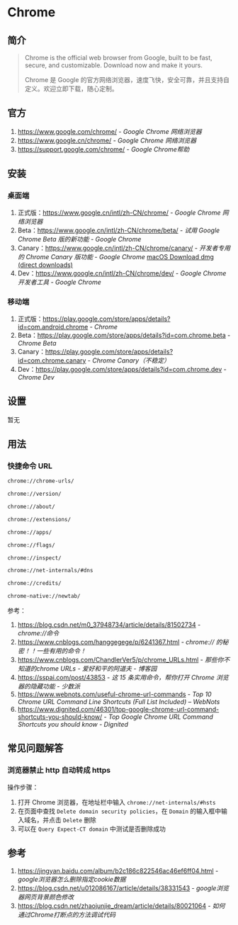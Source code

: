# Chrome

## 简介

> Chrome is the official web browser from Google, built to be fast, secure, and customizable. Download now and make it yours.
> 
> Chrome 是 Google 的官方网络浏览器，速度飞快，安全可靠，并且支持自定义。欢迎立即下载，随心定制。

## 官方

1. https://www.google.com/chrome/ - *Google Chrome 网络浏览器*
2. https://www.google.cn/chrome/ - *Google Chrome 网络浏览器*
3. https://support.google.com/chrome/ - *Google Chrome帮助*

## 安装

### 桌面端

1. 正式版：https://www.google.cn/intl/zh-CN/chrome/ - *Google Chrome 网络浏览器*
2. Beta：https://www.google.cn/intl/zh-CN/chrome/beta/ - *试用 Google Chrome Beta 版的新功能 - Google Chrome*
3. Canary：https://www.google.cn/intl/zh-CN/chrome/canary/ - *开发者专用的 Chrome Canary 版功能 - Google Chrome* [macOS Download dmg (direct downloads)](https://dl.google.com/chrome/mac/universal/canary/googlechromecanary.dmg)
4. Dev：https://www.google.cn/intl/zh-CN/chrome/dev/ - *Google Chrome 开发者工具 - Google Chrome*

### 移动端

1. 正式版：https://play.google.com/store/apps/details?id=com.android.chrome - *Chrome*
2. Beta：https://play.google.com/store/apps/details?id=com.chrome.beta - *Chrome Beta*
3. Canary：https://play.google.com/store/apps/details?id=com.chrome.canary - *Chrome Canary（不稳定）*
4. Dev：https://play.google.com/store/apps/details?id=com.chrome.dev - *Chrome Dev*

## 设置

暂无

## 用法

### 快捷命令 URL

```bash
chrome://chrome-urls/
```

```bash
chrome://version/
```

```bash
chrome://about/
```

```bash
chrome://extensions/
```

```bash
chrome://apps/
```

```bash
chrome://flags/
```

```bash
chrome://inspect/
```

```bash
chrome://net-internals/#dns
```

```bash
chrome://credits/
```

```bash
chrome-native://newtab/
```

参考：

1. https://blog.csdn.net/m0_37948734/article/details/81502734 - *chrome://命令*
2. https://www.cnblogs.com/hanggegege/p/6241367.html - *chrome:// 的秘密！！一些有用的命令！*
3. https://www.cnblogs.com/ChandlerVer5/p/chrome_URLs.html - *那些你不知道的chrome URLs - 爱好和平的阿道夫 - 博客园*
4. https://sspai.com/post/43853 - *这 15 条实用命令，帮你打开 Chrome 浏览器的隐藏功能 - 少数派*
5. https://www.webnots.com/useful-chrome-url-commands - *Top 10 Chrome URL Command Line Shortcuts (Full List Included) – WebNots*
6. https://www.dignited.com/46301/top-google-chrome-url-command-shortcuts-you-should-know/ - *Top Google Chrome URL Command Shortcuts you should know - Dignited*

## 常见问题解答

### 浏览器禁止 http 自动转成 https

操作步骤：

1. 打开 Chrome 浏览器，在地址栏中输入 `chrome://net-internals/#hsts`
2. 在页面中查找 `Delete domain security policies`，在 `Domain` 的输入框中输入域名，并点击 `Delete` 删除
3. 可以在 `Query Expect-CT domain` 中测试是否删除成功

## 参考

1. https://jingyan.baidu.com/album/b2c186c822546ac46ef6ff04.html - *google浏览器怎么删除指定cookie数据*
2. https://blog.csdn.net/u012086167/article/details/38331543 - *google浏览器网页背景颜色修改*
3. https://blog.csdn.net/zhaojunjie_dream/article/details/80021064 - *如何通过Chrome打断点的方法调试代码*
